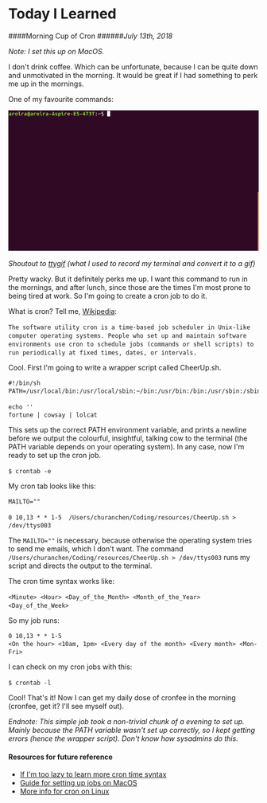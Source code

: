 # Today I Learned

####Morning Cup of Cron
######*July 13th, 2018*

*Note: I set this up on MacOS.*

I don't drink coffee. Which can be unfortunate, because I can be quite down and unmotivated in the morning. It would be great if I had something to perk me up in the mornings.

One of my favourite commands:

<img src="../assets/07-13-2018.gif" width="650">

*Shoutout to [ttygif](https://github.com/icholy/ttygif) (what I used to record my terminal and convert it to a gif)*

Pretty wacky. But it definitely perks me up. I want this command to run in the mornings, and after lunch, since those are the times I'm most prone to being tired at work. So I'm going to create a cron job to do it.

What is cron? Tell me, [Wikipedia](https://en.wikipedia.org/wiki/Cron):

`The software utility cron is a time-based job scheduler in Unix-like computer operating systems. People who set up and maintain software environments use cron to schedule jobs (commands or shell scripts) to run periodically at fixed times, dates, or intervals.`

Cool. First I'm going to write a wrapper script called CheerUp.sh.

```shell
#!/bin/sh
PATH=/usr/local/bin:/usr/local/sbin:~/bin:/usr/bin:/bin:/usr/sbin:/sbin

echo ''
fortune | cowsay | lolcat
```

This sets up the correct PATH environment variable, and prints a newline before we output the colourful, insightful, talking cow to the terminal (the PATH variable depends on your operating system).
In any case, now I'm ready to set up the cron job.

` $ crontab -e `

My cron tab looks like this:

```
MAILTO=""

0 10,13 * * 1-5  /Users/churanchen/Coding/resources/CheerUp.sh > /dev/ttys003
```

The `MAILTO=""` is necessary, because otherwise the operating system tries to send me emails, which I don't want. The command `/Users/churanchen/Coding/resources/CheerUp.sh > /dev/ttys003` runs my script and directs the output to the terminal.

The cron time syntax works like:

`<Minute> <Hour> <Day_of_the_Month> <Month_of_the_Year> <Day_of_the_Week>`

So my job runs:

```
0 10,13 * * 1-5
<On the hour> <10am, 1pm> <Every day of the month> <Every month> <Mon-Fri>
```

I can check on my cron jobs with this:

` $ crontab -l `

Cool! That's it! Now I can get my daily dose of cronfee in the morning (cronfee, get it? I'll see myself out).

*Endnote: This simple job took a non-trivial chunk of a evening to set up. Mainly because the PATH variable wasn't set up correctly, so I kept getting errors (hence the wrapper script). Don't know how sysadmins do this.*



#### Resources for future reference

* [If I'm too lazy to learn more cron time syntax](https://crontab.guru/)
* [Guide for setting up jobs on MacOS](https://ole.michelsen.dk/blog/schedule-jobs-with-crontab-on-mac-osx.html)
* [More info for cron on Linux](http://www.unixgeeks.org/security/newbie/unix/cron-1.html)



